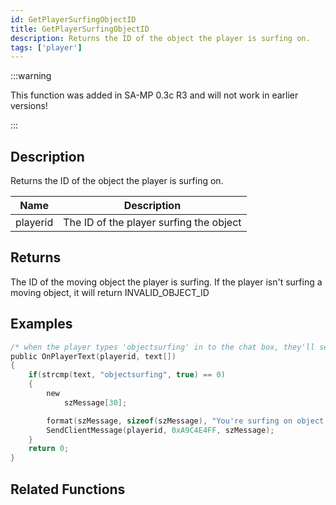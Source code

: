 ```yaml
---
id: GetPlayerSurfingObjectID
title: GetPlayerSurfingObjectID
description: Returns the ID of the object the player is surfing on.
tags: ['player']
---
```


<TagLinks />

:::warning

This function was added in SA-MP 0.3c R3 and will not work in earlier versions!

:::

## Description

Returns the ID of the object the player is surfing on.


| Name | Description |
|------|-------------|
|playerid | The ID of the player surfing the object|


## Returns

The ID of the moving object the player is surfing. If the player isn't surfing a moving object, it will return INVALID_OBJECT_ID


## Examples


```c
/* when the player types 'objectsurfing' in to the chat box, they'll see this.*/
public OnPlayerText(playerid, text[])
{
	if(strcmp(text, "objectsurfing", true) == 0)
	{
		new
		    szMessage[30];

		format(szMessage, sizeof(szMessage), "You're surfing on object #%d.", GetPlayerSurfingObjectID(playerid));
		SendClientMessage(playerid, 0xA9C4E4FF, szMessage);
	}
	return 0;
}
```


## Related Functions


